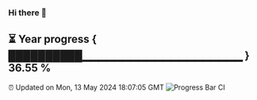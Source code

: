 ### Hi there 👋
⏳ Year progress { ██████████▁▁▁▁▁▁▁▁▁▁▁▁▁▁▁▁▁▁▁▁ } 36.55 %
---
⏰ Updated on Mon, 13 May 2024 18:07:05 GMT
![Progress Bar CI](https://github.com/Moyi321/Moyi321/workflows/Progress%20Bar%20CI/badge.svg)
